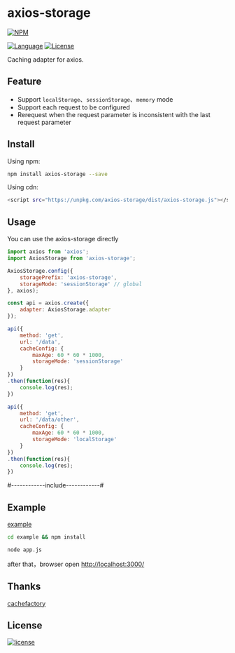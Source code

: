 # axios-storage

[![NPM][img-npm]][url-npm]

[![Language][img-javascript]][url-github]
[![License][img-mit]][url-mit]

Caching adapter for axios.

## Feature

- Support `localStorage`、`sessionStorage`、`memory` mode
- Support each request to be configured
- Rerequest when the request parameter is inconsistent with the last request parameter


## Install
Using npm:

```bash
npm install axios-storage --save
```

Using cdn:

```bash
<script src="https://unpkg.com/axios-storage/dist/axios-storage.js"></script>
```


## Usage

You can use the axios-storage directly

```javascript
import axios from 'axios';
import AxiosStorage from 'axios-storage';

AxiosStorage.config({
    storagePrefix: 'axios-storage',
    storageMode: 'sessionStorage' // global
}, axios);

const api = axios.create({
    adapter: AxiosStorage.adapter
});

api({
    method: 'get',
    url: '/data',
    cacheConfig: {
        maxAge: 60 * 60 * 1000,
        storageMode: 'sessionStorage'
    }
})
.then(function(res){
    console.log(res);
})

api({
    method: 'get',
    url: '/data/other',
    cacheConfig: {
        maxAge: 60 * 60 * 1000,
        storageMode: 'localStorage'
    }
})
.then(function(res){
    console.log(res);
})
```


#------------include------------#


## Example
[example](./example)

```bash
cd example && npm install
```
```bash
node app.js
```
after that，browser open [http://localhost:3000/](http://localhost:3000/)


## Thanks

[cachefactory](https://www.npmjs.com/package/cachefactory)


## License

[![license][img-mit]][url-mit]


[url-github]: https://github.com/ChanceYu/axios-storage
[url-npm]: https://www.npmjs.com/package/axios-storage
[url-mit]: https://opensource.org/licenses/mit-license.php

[img-npm]: https://nodei.co/npm/axios-storage.png?compact=true
[img-javascript]: https://img.shields.io/badge/language-JavaScript-brightgreen.svg
[img-mit]: https://img.shields.io/badge/license-MIT-blue.svg

